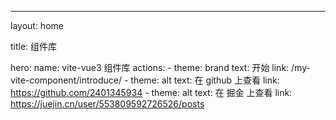 ---
layout: home

title: 组件库

hero:
  name: vite-vue3 组件库
  actions:
    - theme: brand
      text: 开始
      link: /my-vite-component/introduce/
    - theme: alt
      text: 在 github 上查看
      link: <https://github.com/2401345934>
    - theme: alt
      text: 在 掘金 上查看
      link: <https://juejin.cn/user/553809592726526/posts>
